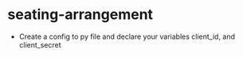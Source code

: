# seating-arrangement

- Create a config to py file and declare your variables client_id, and client_secret
